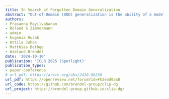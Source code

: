 ```yaml
---
title: In Search of Forgotten Domain Generalization
abstract: "Out-of-Domain (OOD) generalization is the ability of a model trained on one or more domains to generalize to unseen domains. In the ImageNet era of computer vision, evaluation sets for measuring a model's OOD performance were designed to be strictly OOD with respect to style. However, the emergence of foundation models and expansive web-scale datasets has obfuscated this evaluation process, as datasets cover a broad range of domains and risk test domain contamination. In search of the forgotten domain generalization, we create large-scale datasets subsampled from LAION -- LAION-Natural and LAION-Rendition -- that are strictly OOD to corresponding ImageNet and DomainNet test sets in terms of style. Training CLIP models on these datasets reveals that a significant portion of their performance is explained by in-domain examples. This indicates that the OOD generalization challenges from the ImageNet era still prevail and that training on web-scale data merely creates the illusion of OOD generalization. Furthermore, through a systematic exploration of combining natural and rendition datasets in varying proportions, we identify optimal mixing ratios for model generalization across these domains. Our datasets and results re-enable meaningful assessment of OOD robustness at scale -- a crucial prerequisite for improving model robustness."
authors:
- Prasanna Mayilvahanan
- Roland S Zimmermann
- admin
- Evgenia Rusak
- Attila Juhos
- Matthias Bethge
- Wieland Brendel
date: '2024-10-10'
publication: 'ICLR 2025 (Spotlight)'
publication_types:
- paper-conference
# url_pdf: https://arxiv.org/abs/2410.08258
url_pdf: https://openreview.net/forum?id=Fk3eod9aaD
url_code: https://github.com/brendel-group/clip-dg
url_project: https://brendel-group.github.io/clip-dg/
---
```

